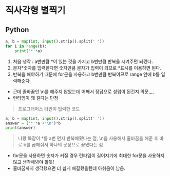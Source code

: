# 직사각형 별찍기
## Python
```python
a, b = map(int, input().strip().split(' '))
for i in range(b):
    print('*'*a)
```
1. 처음 생각 : a번만큼 *이 있는 것을 가지고 b번만큼 반복을 시켜주면 되겠다.
2. 문자*숫자를 입력한다면 숫자만큼 문자가 입력이 되므로 *표시를 이용하면 된다.
3. 반복을 해야하기 때문에 for문을 사용하고 b번만큼 반복이므로 range 안에 b를 입력해준다.

- 근데 줄바꿈인 \n를 해주지 않았는데 어째서 정답으로 성립이 된건지 의문,,,,
- 런타임이 꽤 길다는 단점

> 프로그래머스 타인이 입력한 코드
```python
a, b = map(int, input().strip().split(' '))
answer = ('*'*a +'\n')*b
print(answer)
```
> 나랑 똑같이 *를 a번 먼저 반복해줬다는 점, \n을 사용해서 줄바꿈을 해준 후 바로 b를 곱해줘서 하나의 문장으로 끝냈다는 점

- for문을 사용하면 숫자가 커질 경우 런타임이 길어지기에 최대한 for문을 사용하지 않고 생각해봐야 할듯!
- 줄바꿈까지 생각했으면 더 쉽게 해결했을텐데 아쉬움이 남음.